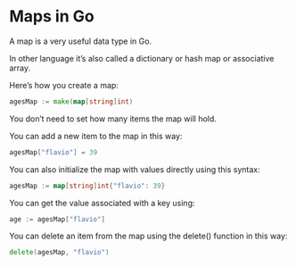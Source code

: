 # Maps in Go
A map is a very useful data type in Go.

In other language it’s also called a dictionary or hash map or associative array.

Here’s how you create a map:

```go
agesMap := make(map[string]int)
```

You don’t need to set how many items the map will hold.

You can add a new item to the map in this way:

```go
agesMap["flavio"] = 39
```
You can also initialize the map with values directly using this syntax:

```go
agesMap := map[string]int{"flavio": 39}
```
You can get the value associated with a key using:

```go
age := agesMap["flavio"]
```
You can delete an item from the map using the delete() function in this way:

```go
delete(agesMap, "flavio")
```